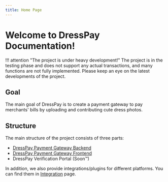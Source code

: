 ```yaml
---
title: Home Page
---
```


# Welcome to DressPay Documentation!

!!! attention "The project is under heavy development!"
    The project is in the testing phase and does not support any actual transactions, and many functions are not fully implemented. Please keep an eye on the latest developments of the project.

## Goal

The main goal of DressPay is to create a payment gateway to pay merchants' bills by uploading and contributing cute dress photos.

## Structure

The main structure of the project consists of three parts:

- [DressPay Payment Gateway Backend](https://github.com/DressPay/dresspay-backend)
- [DressPay Payment Gateway Frontend](https://github.com/DressPay/dresspay-frontend)
- DressPay Verification Portal (Soon&trade;)

In addition, we also provide integrations/plugins for different platforms. You can find them in [Integration](/integration) page.

